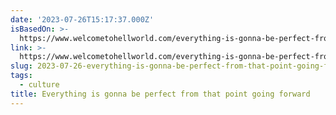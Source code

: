 ```yaml
---
date: '2023-07-26T15:17:37.000Z'
isBasedOn: >-
  https://www.welcometohellworld.com/everything-is-gonna-be-perfect-from-that-point-going-forward/
link: >-
  https://www.welcometohellworld.com/everything-is-gonna-be-perfect-from-that-point-going-forward/
slug: 2023-07-26-everything-is-gonna-be-perfect-from-that-point-going-forward
tags:
  - culture
title: Everything is gonna be perfect from that point going forward
---
```


